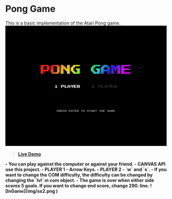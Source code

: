 # Pong Game

This is a basic implementation of the Atari Pong game. <b>
![Start Screen](img/ss1.png )
<b>
> [Live Demo](https://afatihyavasi.github.io/PongGame/)
<b>
 -   You can play against the computer or against your friend.
 -  CANVAS API use this project.
 -  PLAYER 1 - Arrow Keys. 
-   PLAYER 2 - `w` and `s`.
 -  If you want to change the COM difficulty, the difficulty can be changed by changing the `lvl` ın com object.
 - The game is over when either side scores 5 goals. If you want to change end score, change 290. line. <b>
![InGame](img/ss2.png )

